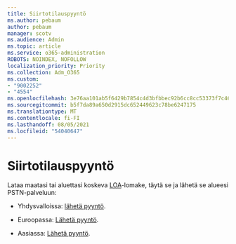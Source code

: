```yaml
---
title: Siirtotilauspyyntö
ms.author: pebaum
author: pebaum
manager: scotv
ms.audience: Admin
ms.topic: article
ms.service: o365-administration
ROBOTS: NOINDEX, NOFOLLOW
localization_priority: Priority
ms.collection: Adm_O365
ms.custom:
- "9002252"
- "4554"
ms.openlocfilehash: 3e76aa101ab5f6429b7854c4d3bfbbec92b6cc8cc53373f7c465ddf5320b3ba1
ms.sourcegitcommit: b5f7da89a650d2915dc652449623c78be6247175
ms.translationtype: MT
ms.contentlocale: fi-FI
ms.lasthandoff: 08/05/2021
ms.locfileid: "54040647"
---
```

# <a name="port-order-request"></a>Siirtotilauspyyntö

Lataa maatasi tai aluettasi koskeva [LOA](https://docs.microsoft.com/microsoftteams/manage-phone-numbers-for-your-organization/manage-phone-numbers-for-your-organization#letters-of-authorization-loas-for-transferring-numbers)-lomake, täytä se ja lähetä se alueesi PSTN-palveluun:

- Yhdysvalloissa: [lähetä pyyntö](mailto:ptn@microsoft.com).

- Euroopassa: [Lähetä pyyntö](mailto:ptneu@microsoft.com).

- Aasiassa: [Lähetä pyyntö](mailto:ptnapac@microsoft.com).
